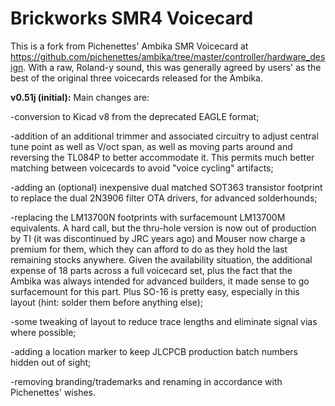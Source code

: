 # Brickworks SMR4 Voicecard
This is a fork from Pichenettes' Ambika SMR Voicecard at https://github.com/pichenettes/ambika/tree/master/controller/hardware_design. With a raw, Roland-y sound, this was generally agreed by users' as the best of the original three voicecards released for the Ambika. 


<b>v0.51j (initial):</b> Main changes are: 

-conversion to Kicad v8 from the deprecated EAGLE format;

-addition of an additional trimmer and associated circuitry to adjust central tune point as well as V/oct span, as well as moving parts around and reversing the TL084P to better accommodate it. This permits much better matching between voicecards to avoid "voice cycling" artifacts;

-adding an (optional) inexpensive dual matched SOT363 transistor footprint to replace the dual 2N3906 filter OTA drivers, for advanced solderhounds;

-replacing the LM13700N footprints with surfacemount LM13700M equivalents. A hard call, but the thru-hole version is now out of production by TI (it was discontinued by JRC years ago) and Mouser now charge a premium for them, which they can afford to do as they hold the last remaining stocks anywhere. Given the availability situation, the additional expense of 18 parts across a full voicecard set, plus the fact that the Ambika was always intended for advanced builders, it made sense to go surfacemount for this part. Plus SO-16 is pretty easy, especially in this layout (hint: solder them before anything else);

-some tweaking of layout to reduce trace lengths and eliminate signal vias where possible;

-adding a location marker to keep JLCPCB production batch numbers hidden out of sight;

-removing branding/trademarks and renaming in accordance with Pichenettes' wishes.
